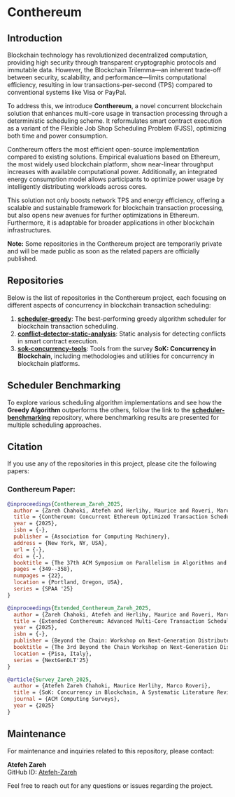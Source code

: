 # Conthereum

## Introduction

Blockchain technology has revolutionized decentralized computation, providing high security through transparent cryptographic protocols and immutable data. However, the Blockchain Trilemma—an inherent trade-off between security, scalability, and performance—limits computational efficiency, resulting in low transactions-per-second (TPS) compared to conventional systems like Visa or PayPal.

To address this, we introduce **Conthereum**, a novel concurrent blockchain solution that enhances multi-core usage in transaction processing through a deterministic scheduling scheme. It reformulates smart contract execution as a variant of the Flexible Job Shop Scheduling Problem (FJSS), optimizing both time and power consumption.

Conthereum offers the most efficient open-source implementation compared to existing solutions. Empirical evaluations based on Ethereum, the most widely used blockchain platform, show near-linear throughput increases with available computational power. Additionally, an integrated energy consumption model allows participants to optimize power usage by intelligently distributing workloads across cores.

This solution not only boosts network TPS and energy efficiency, offering a scalable and sustainable framework for blockchain transaction processing, but also opens new avenues for further optimizations in Ethereum. Furthermore, it is adaptable for broader applications in other blockchain infrastructures.

**Note:** Some repositories in the Conthereum project are temporarily private and will be made public as soon as the related papers are officially published.

## Repositories

Below is the list of repositories in the Conthereum project, each focusing on different aspects of concurrency in blockchain transaction scheduling:

1. **[scheduler-greedy](https://github.com/Conthereum/scheduler-greedy)**: The best-performing greedy algorithm scheduler for blockchain transaction scheduling.
2. **[conflict-detector-static-analysis](https://github.com/Conthereum/conflict-detector-static-analysis)**: Static analysis for detecting conflicts in smart contract execution.
3. **[sok-concurrency-tools](https://github.com/Conthereum/sok-concurrency-tools)**: Tools from the survey **SoK: Concurrency in Blockchain**, including methodologies and utilities for concurrency in blockchain platforms.

## Scheduler Benchmarking

To explore various scheduling algorithm implementations and see how the **Greedy Algorithm** outperforms the others, follow the link to the **[scheduler-benchmarking](https://github.com/Conthereum/scheduler-benchmarking)** repository, where benchmarking results are presented for multiple scheduling approaches.

## Citation

If you use any of the repositories in this project, please cite the following papers:

### Conthereum Paper:

```bibtex
@inproceedings{Conthereum_Zareh_2025,
  author = {Zareh Chahoki, Atefeh and Herlihy, Maurice and Roveri, Marco},
  title = {Conthereum: Concurrent Ethereum Optimized Transaction Scheduling for Multi-Core Execution},
  year = {2025},
  isbn = {-},
  publisher = {Association for Computing Machinery},
  address = {New York, NY, USA},
  url = {-},
  doi = {-},
  booktitle = {The 37th ACM Symposium on Parallelism in Algorithms and Architectures},
  pages = {349--358},
  numpages = {22},
  location = {Portland, Oregon, USA},
  series = {SPAA '25}
}

@inproceedings{Extended_Conthereum_Zareh_2025,
  author = {Zareh Chahoki, Atefeh and Herlihy, Maurice and Roveri, Marco},
  title = {Extended Conthereum: Advanced Multi-Core Transaction Scheduling with Enhanced Evaluations},
  year = {2025},
  isbn = {-},
  publisher = {Beyond the Chain: Workshop on Next-Generation Distributed Ledger Technologies (NextGenDLT)},
  booktitle = {The 3rd Beyond the Chain Workshop on Next-Generation Distributed Ledger Technologies},
  location = {Pisa, Italy},
  series = {NextGenDLT'25}
}

@article{Survey_Zareh_2025,
  author = {Atefeh Zareh Chahoki, Maurice Herlihy, Marco Roveri},
  title = {SoK: Concurrency in Blockchain, A Systematic Literature Review and Unveiling a Misconception},
  journal = {ACM Computing Surveys},
  year = {2025}
}
```


## Maintenance

For maintenance and inquiries related to this repository, please contact:

**Atefeh Zareh**  
GitHub ID: [Atefeh-Zareh](https://github.com/Atefeh-Zareh)

Feel free to reach out for any questions or issues regarding the project.
